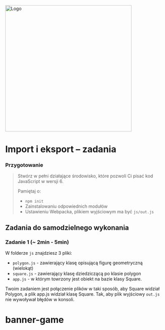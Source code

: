 <img alt="Logo" src="http://coderslab.pl/svg/logo-coderslab.svg" width="400">

# Import i eksport &ndash; zadania

### Przygotowanie

> Stwórz w pełni działające środowisko, które pozwoli Ci pisać kod JavaScript w wersji 6.
>
> Pamiętaj o:
> - ```npm init```
> - Zainstalowaniu odpowiednich modułów
> - Ustawieniu Webpacka, plikiem  wyjściowym  ma być `js/out.js`


## Zadania do samodzielnego wykonania

### Zadanie 1 (~ 2min - 5min)

W folderze ```js``` znajdziesz 3 pliki:
* ```polygon.js``` - zawierający klasę opisującą figurę geometryczną (wielokąt)
* ```square.js``` - zawierający klasę dziedziczącą po klasie polygon
* ```app.js``` - w którym towrzony jest obiekt na bazie klasy Square.

Twoim zadaniem jest połączenie plików w taki sposób, aby Square widział Polygon, a plik app.js widział klasę Square.
Tak, aby plik wyjściowy ```out.js``` nie wywoływał błędów w konsoli.
# banner-game

